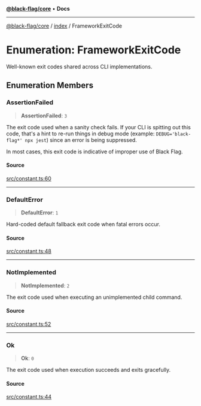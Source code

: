 [**@black-flag/core**](../../README.md) • **Docs**

***

[@black-flag/core](../../README.md) / [index](../README.md) / FrameworkExitCode

# Enumeration: FrameworkExitCode

Well-known exit codes shared across CLI implementations.

## Enumeration Members

### AssertionFailed

> **AssertionFailed**: `3`

The exit code used when a sanity check fails. If your CLI is spitting out
this code, that's a hint to re-run things in debug mode (example:
`DEBUG='black-flag*' npx jest`) since an error is being suppressed.

In most cases, this exit code is indicative of improper use of Black Flag.

#### Source

[src/constant.ts:60](https://github.com/Xunnamius/black-flag/blob/d4a156f70283118824ee7289456277508954660f/src/constant.ts#L60)

***

### DefaultError

> **DefaultError**: `1`

Hard-coded default fallback exit code when fatal errors occur.

#### Source

[src/constant.ts:48](https://github.com/Xunnamius/black-flag/blob/d4a156f70283118824ee7289456277508954660f/src/constant.ts#L48)

***

### NotImplemented

> **NotImplemented**: `2`

The exit code used when executing an unimplemented child command.

#### Source

[src/constant.ts:52](https://github.com/Xunnamius/black-flag/blob/d4a156f70283118824ee7289456277508954660f/src/constant.ts#L52)

***

### Ok

> **Ok**: `0`

The exit code used when execution succeeds and exits gracefully.

#### Source

[src/constant.ts:44](https://github.com/Xunnamius/black-flag/blob/d4a156f70283118824ee7289456277508954660f/src/constant.ts#L44)
